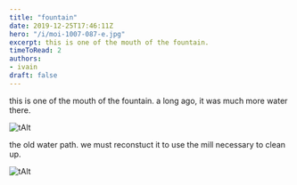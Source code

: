 ```yaml
---
title: "fountain"
date: 2019-12-25T17:46:11Z
hero: "/i/moi-1007-087-e.jpg"
excerpt: this is one of the mouth of the fountain.
timeToRead: 2
authors:
- ivain
draft: false
---
```


this is one of the mouth of the fountain.
a long ago, it was much more water there.

![tAlt](/i/moi-1007-102.jpg) 

the old water path. we must reconstuct it to use the mill
necessary to clean up.

![tAlt](/i/moi-1007-082.jpg) 

